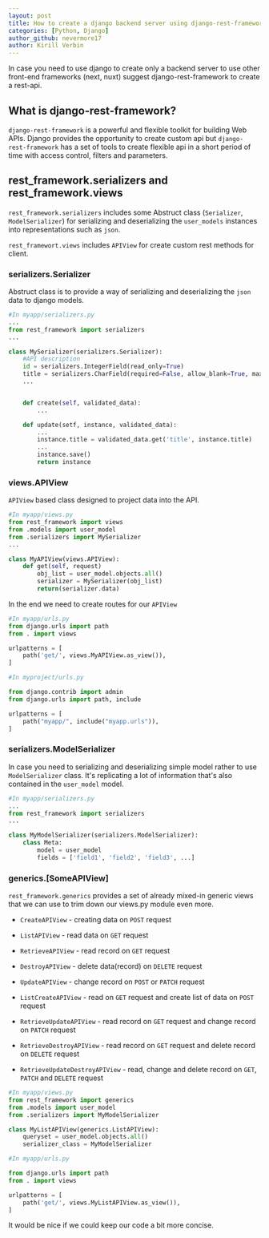 ```yaml
---
layout: post
title: How to create a django backend server using django-rest-framework?
categories: [Python, Django]
author_github: nevermore17
author: Kirill Verbin
---
```


In case you need to use django to create only a backend server to use other front-end frameworks (next, nuxt) suggest django-rest-framework to create a rest-api.

## What is django-rest-framework?

`django-rest-framework` is a powerful and flexible toolkit for building Web APIs. Django provides the opportunity to create custom api but `django-rest-framework` has a set of tools to create flexible api in a short period of time with access control, filters and parameters.

## rest_framework.serializers and rest_framework.views

`rest_framework.serializers` includes some Abstruct class (`Serializer`, `ModelSerializer`) for serializing and deserializing the `user_models` instances into representations such as `json`.

`rest_framewort.views` includes `APIView` for create custom rest methods for client.

### serializers.Serializer

Abstruct class is to provide a way of serializing and deserializing the `json` data to django models.

```python
#In myapp/serializers.py
...
from rest_framework import serializers
...

class MySerializer(serializers.Serializer):
    #API description
    id = serializers.IntegerField(read_only=True)
    title = serializers.CharField(required=False, allow_blank=True, max_length=100)
    ...


    def create(self, validated_data):
        ...

    def update(setf, instance, validated_data):
        ...
        instance.title = validated_data.get('title', instance.title)
        ...
        instance.save()
        return instance

```

### views.APIView

`APIView` based class designed to project data into the API.

```python
#In myapp/views.py
from rest_framework import views
from .models import user_model
from .serializers import MySerializer
...

class MyAPIView(views.APIView):
    def get(self, request)
        obj_list = user_model.objects.all()
        serializer = MySerializer(obj_list)
        return(serializer.data)

```

In the end we need to create routes for our `APIView`
```python
#In myapp/urls.py
from django.urls import path
from . import views

urlpatterns = [
    path('get/', views.MyAPIView.as_view()),
]
```
```python
#In myproject/urls.py

from django.contrib import admin
from django.urls import path, include

urlpatterns = [
    path("myapp/", include("myapp.urls")),
]
```

### serializers.ModelSerializer

In case you need to serializing and deserializing simple model rather to use `ModelSerializer` class. It's replicating a lot of information that's also contained in the `user_model` model.
```python
#In myapp/serializers.py
...
from rest_framework import serializers
...

class MyModelSerializer(serializers.ModelSerializer):
    class Meta:
        model = user_model
        fields = ['field1', 'field2', 'field3', ...]
```

### generics.[SomeAPIView]

`rest_framework.generics` provides a set of already mixed-in generic views that we can use to trim down our views.py module even more. 

- `CreateAPIView` - creating data on `POST` request

- `ListAPIView` - read data on `GET` request

- `RetrieveAPIView` - read record on `GET` request

- `DestroyAPIView` - delete data(record) on `DELETE` request

- `UpdateAPIView` - change record on `POST` or `PATCH` request

- `ListCreateAPIView` - read on `GET` request and create list of data on `POST` request

- `RetrieveUpdateAPIView` - read record on `GET` request and change record on `PATCH` request

- `RetrieveDestroyAPIView` - read record on `GET` request and delete record on `DELETE` request

- `RetrieveUpdateDestroyAPIView` - read, change and delete record on `GET`, `PATCH` and `DELETE` request

```python
#In myapp/views.py
from rest_framework import generics
from .models import user_model
from .serializers import MyModelSerializer

class MyListAPIView(generics.ListAPIView):
    queryset = user_model.objects.all()
    serializer_class = MyModelSerializer

```
```python
#In myapp/urls.py

from django.urls import path
from . import views

urlpatterns = [
    path('get/', views.MyListAPIView.as_view()),
]

```

It would be nice if we could keep our code a bit more concise.
